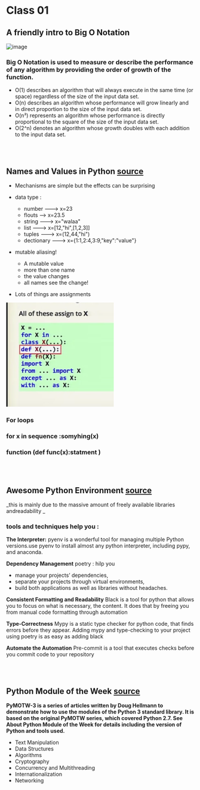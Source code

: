 # Class 01

## A friendly intro to Big O Notation
![image](https://miro.medium.com/max/828/1*FC0XX0-9Vx7yCS0dTS2Zrw.jpeg)

### Big O Notation is used to measure or describe the performance of any algorithm by providing the order of growth of the function.

* O(1) describes an algorithm that will always execute in the same time (or space) regardless of the size of the input data set.
* O(n) describes an algorithm whose performance will grow linearly and in direct proportion to the size of the input data set.
* O(n²) represents an algorithm whose performance is directly proportional to the square of the size of the input data set.
* O(2^n) denotes an algorithm whose growth doubles with each addition to the input data set.

<br>
<br>

## Names and Values in Python [source ](https://www.youtube.com/watch?v=_AEJHKGk9ns) 

* Mechanisms are simple but the effects can be surprising 
* data type :
   * number ---> x=23
   * flouts -->  x=23.5
   * string ---> x="walaa"
   * list   ---> x=[12,"hi",[1,2,3]]
   * tuples ---> x=(12,44,"hi")
   * dectionary ---> x={1:1,2:4,3:9,"key":"value"}


* mutable aliasing!
    * A mutable value
    * more than one name
    * the value changes
    * all names see the change!
  
* Lots of things are assignments
  
![image](read.PNG)
### For loops
 ### for x in sequence :somyhing(x)

### function (def func(x):statment )

<br>
<br>

## Awesome Python Environment [source](https://towardsdatascience.com/how-to-setup-an-awesome-python-environment-for-data-science-or-anything-else-35d358cc95d5)

_this is mainly due to the massive amount of freely available libraries andreadability _ 

###  tools and techniques help you : 
**The Interpreter:**
pyenv is a wonderful tool for managing multiple Python versions.use pyenv to install almost any python interpreter, including pypy, and anaconda.

**Dependency Management**
 poetry : hilp you
 * manage your projects’ dependencies,
 * separate your projects through virtual environments,
 * build both applications as well as libraries without headaches.
 
**Consistent Formatting and Readability**
Black is a tool for python that allows you to focus on what is necessary, the content. It does that by freeing you from manual code formatting through automation

**Type-Correctness**
Mypy is a static type checker for python code, that finds errors before they appear. Adding mypy and type-checking to your project using poetry is as easy as adding black

**Automate the Automation**
Pre-commit is a tool that executes checks before you commit code to your repository

<br>
<br>

## Python Module of the Week [source](https://pymotw.com/3/index.html)

**PyMOTW-3 is a series of articles written by Doug Hellmann to demonstrate how to use the modules of the Python 3 standard library. It is based on the original PyMOTW series, which covered Python 2.7. See About Python Module of the Week for details including the version of Python and tools used.**
* Text Manipulation
 * Data Structures
 * Algorithms
 * Cryptography
 * Concurrency and Multithreading
 * Internationalization
 * Networking